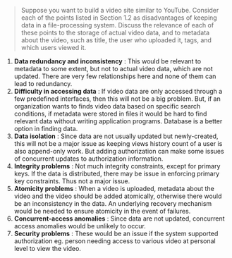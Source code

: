 > Suppose you want to build a video site similar to YouTube. Consider each of the points listed in Section 1.2 as disadvantages of keeping data in a file-processing system. Discuss the relevance of each of these points to the storage of actual video data, and to metadata about the video, such as title, the user who uploaded it, tags, and which users viewed it.

1. **Data redundancy and inconsistency** : This would be relevant to metadata to some extent, but not to actual video data, which are not updated. There are very few relationships here and none of them can lead to redundancy.
2. **Difficulty in accessing data** : If video data are only accessed through a few predefined interfaces, then this will not be a big problem. But, if an organization wants to finds video data based on specific search conditions, if metadata were stored in files it would be hard to find relevant data without writing application programs. Database is a better option in finding data.
3. **Data isolation** : Since data are not usually updated but newly-created, this will not be a major issue as keeping views history count of a user is also append-only work. But adding authorization can make some issues of concurrent updates to authorization information.
4. **Integrity problems** : Not much integrity constraints, except for primary keys. If the data is distributed, there may be issue in enforcing primary key constraints. Thus not a major issue.
5. **Atomicity problems** : When a video is uploaded, metadata about the video and the video should be added atomically, otherwise there would be an inconsistency in the data. An underlying recovery mechanism would be needed to ensure atomicity in the event of failures.
6. **Concurrent-access anomalies** : Since data are not updated, concurrent access anomalies would be unlikely to occur.
7. **Security problems** : These would be an issue if the system supported authorization eg. person needing access to various video at personal level to view the video.
